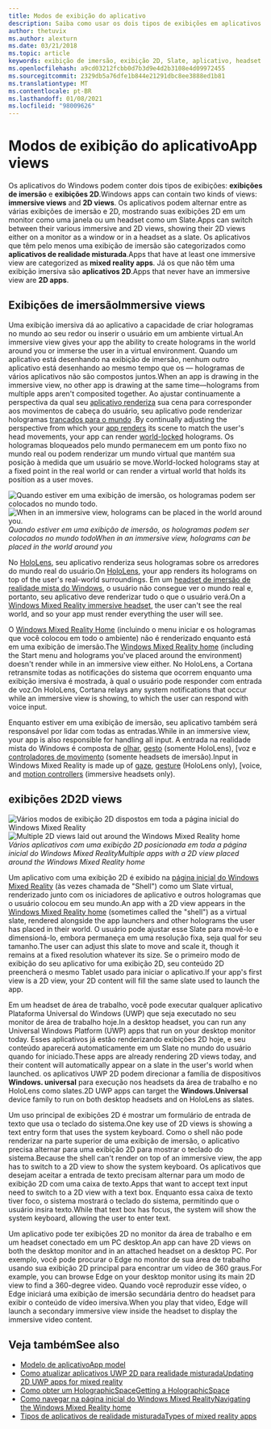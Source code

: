 ```yaml
---
title: Modos de exibição do aplicativo
description: Saiba como usar os dois tipos de exibições em aplicativos de realidade mista do Windows – exibições de imersão e exibições 2D.
author: thetuvix
ms.author: alexturn
ms.date: 03/21/2018
ms.topic: article
keywords: exibição de imersão, exibição 2D, Slate, aplicativo, headset de realidade misturada, headset de realidade mista do Windows, headset de realidade virtual, HoloLens, MRTK, kit de ferramentas de realidade misturada
ms.openlocfilehash: a9cd03212fcbb0d7b3d9e4d2b3108e4d09972455
ms.sourcegitcommit: 2329db5a76dfe1b844e21291dbc8ee3888ed1b81
ms.translationtype: MT
ms.contentlocale: pt-BR
ms.lasthandoff: 01/08/2021
ms.locfileid: "98009626"
---
```

# <a name="app-views"></a><span data-ttu-id="d6020-104">Modos de exibição do aplicativo</span><span class="sxs-lookup"><span data-stu-id="d6020-104">App views</span></span>

<span data-ttu-id="d6020-105">Os aplicativos do Windows podem conter dois tipos de exibições: **exibições de imersão** e **exibições 2D**.</span><span class="sxs-lookup"><span data-stu-id="d6020-105">Windows apps can contain two kinds of views: **immersive views** and **2D views**.</span></span> <span data-ttu-id="d6020-106">Os aplicativos podem alternar entre as várias exibições de imersão e 2D, mostrando suas exibições 2D em um monitor como uma janela ou um headset como um Slate.</span><span class="sxs-lookup"><span data-stu-id="d6020-106">Apps can switch between their various immersive and 2D views, showing their 2D views either on a monitor as a window or in a headset as a slate.</span></span> <span data-ttu-id="d6020-107">Os aplicativos que têm pelo menos uma exibição de imersão são categorizados como **aplicativos de realidade misturada**.</span><span class="sxs-lookup"><span data-stu-id="d6020-107">Apps that have at least one immersive view are categorized as **mixed reality apps**.</span></span> <span data-ttu-id="d6020-108">Já os que não têm uma exibição imersiva são **aplicativos 2D**.</span><span class="sxs-lookup"><span data-stu-id="d6020-108">Apps that never have an immersive view are **2D apps**.</span></span>

## <a name="immersive-views"></a><span data-ttu-id="d6020-109">Exibições de imersão</span><span class="sxs-lookup"><span data-stu-id="d6020-109">Immersive views</span></span>

<span data-ttu-id="d6020-110">Uma exibição imersiva dá ao aplicativo a capacidade de criar hologramas no mundo ao seu redor ou inserir o usuário em um ambiente virtual.</span><span class="sxs-lookup"><span data-stu-id="d6020-110">An immersive view gives your app the ability to create holograms in the world around you or immerse the user in a virtual environment.</span></span> <span data-ttu-id="d6020-111">Quando um aplicativo está desenhando na exibição de imersão, nenhum outro aplicativo está desenhando ao mesmo tempo que os &mdash; hologramas de vários aplicativos não são compostos juntos.</span><span class="sxs-lookup"><span data-stu-id="d6020-111">When an app is drawing in the immersive view, no other app is drawing at the same time&mdash;holograms from multiple apps aren't composited together.</span></span> <span data-ttu-id="d6020-112">Ao ajustar continuamente a perspectiva da qual seu [aplicativo renderiza](../develop/platform-capabilities-and-apis/rendering.md) sua cena para corresponder aos movimentos de cabeça do usuário, seu aplicativo pode renderizar hologramas [trancados para o mundo](coordinate-systems.md) .</span><span class="sxs-lookup"><span data-stu-id="d6020-112">By continually adjusting the perspective from which your [app renders](../develop/platform-capabilities-and-apis/rendering.md) its scene to match the user's head movements, your app can render [world-locked](coordinate-systems.md) holograms.</span></span> <span data-ttu-id="d6020-113">Os hologramas bloqueados pelo mundo permanecem em um ponto fixo no mundo real ou podem renderizar um mundo virtual que mantém sua posição à medida que um usuário se move.</span><span class="sxs-lookup"><span data-stu-id="d6020-113">World-locked holograms stay at a fixed point in the real world or can render a virtual world that holds its position as a user moves.</span></span>

<span data-ttu-id="d6020-114">![Quando estiver em uma exibição de imersão, os hologramas podem ser colocados no mundo todo.](images/designoverview-940px.jpg)</span><span class="sxs-lookup"><span data-stu-id="d6020-114">![When in an immersive view, holograms can be placed in the world around you.](images/designoverview-940px.jpg)</span></span><br>
<span data-ttu-id="d6020-115">*Quando estiver em uma exibição de imersão, os hologramas podem ser colocados no mundo todo*</span><span class="sxs-lookup"><span data-stu-id="d6020-115">*When in an immersive view, holograms can be placed in the world around you*</span></span>

<span data-ttu-id="d6020-116">No [HoloLens](https://docs.microsoft.com/hololens/hololens1-hardware), seu aplicativo renderiza seus hologramas sobre os arredores do mundo real do usuário.</span><span class="sxs-lookup"><span data-stu-id="d6020-116">On [HoloLens](https://docs.microsoft.com/hololens/hololens1-hardware), your app renders its holograms on top of the user's real-world surroundings.</span></span> <span data-ttu-id="d6020-117">Em um [headset de imersão de realidade mista do Windows](../discover/immersive-headset-hardware-details.md), o usuário não consegue ver o mundo real e, portanto, seu aplicativo deve renderizar tudo o que o usuário verá.</span><span class="sxs-lookup"><span data-stu-id="d6020-117">On a [Windows Mixed Reality immersive headset](../discover/immersive-headset-hardware-details.md), the user can't see the real world, and so your app must render everything the user will see.</span></span>

<span data-ttu-id="d6020-118">O [Windows Mixed Reality Home](../discover/navigating-the-windows-mixed-reality-home.md) (incluindo o menu iniciar e os hologramas que você colocou em todo o ambiente) não é renderizado enquanto está em uma exibição de imersão.</span><span class="sxs-lookup"><span data-stu-id="d6020-118">The [Windows Mixed Reality home](../discover/navigating-the-windows-mixed-reality-home.md) (including the Start menu and holograms you've placed around the environment) doesn't render while in an immersive view either.</span></span> <span data-ttu-id="d6020-119">No HoloLens, a Cortana retransmite todas as notificações do sistema que ocorrem enquanto uma exibição imersiva é mostrada, à qual o usuário pode responder com entrada de voz.</span><span class="sxs-lookup"><span data-stu-id="d6020-119">On HoloLens, Cortana relays any system notifications that occur while an immersive view is showing, to which the user can respond with voice input.</span></span>

<span data-ttu-id="d6020-120">Enquanto estiver em uma exibição de imersão, seu aplicativo também será responsável por lidar com todas as entradas.</span><span class="sxs-lookup"><span data-stu-id="d6020-120">While in an immersive view, your app is also responsible for handling all input.</span></span> <span data-ttu-id="d6020-121">A entrada na realidade mista do Windows é composta de [olhar](gaze-and-commit.md), [gesto](gaze-and-commit.md#composite-gestures) (somente HoloLens), [voz e [controladores de movimento](motion-controllers.md) (somente headsets de imersão).</span><span class="sxs-lookup"><span data-stu-id="d6020-121">Input in Windows Mixed Reality is made up of [gaze](gaze-and-commit.md), [gesture](gaze-and-commit.md#composite-gestures) (HoloLens only), [voice, and [motion controllers](motion-controllers.md) (immersive headsets only).</span></span>

## <a name="2d-views"></a><span data-ttu-id="d6020-122">exibições 2D</span><span class="sxs-lookup"><span data-stu-id="d6020-122">2D views</span></span>

<span data-ttu-id="d6020-123">![Vários modos de exibição 2D dispostos em toda a página inicial do Windows Mixed Reality](images/teleportation-940px.png)</span><span class="sxs-lookup"><span data-stu-id="d6020-123">![Multiple 2D views laid out around the Windows Mixed Reality home](images/teleportation-940px.png)</span></span><br>
<span data-ttu-id="d6020-124">*Vários aplicativos com uma exibição 2D posicionada em toda a página inicial do Windows Mixed Reality*</span><span class="sxs-lookup"><span data-stu-id="d6020-124">*Multiple apps with a 2D view placed around the Windows Mixed Reality home*</span></span>

<span data-ttu-id="d6020-125">Um aplicativo com uma exibição 2D é exibido na [página inicial do Windows Mixed Reality](../discover/navigating-the-windows-mixed-reality-home.md) (às vezes chamada de "Shell") como um Slate virtual, renderizado junto com os iniciadores de aplicativo e outros hologramas que o usuário colocou em seu mundo.</span><span class="sxs-lookup"><span data-stu-id="d6020-125">An app with a 2D view appears in the [Windows Mixed Reality home](../discover/navigating-the-windows-mixed-reality-home.md) (sometimes called the "shell") as a virtual slate, rendered alongside the app launchers and other holograms the user has placed in their world.</span></span> <span data-ttu-id="d6020-126">O usuário pode ajustar esse Slate para movê-lo e dimensioná-lo, embora permaneça em uma resolução fixa, seja qual for seu tamanho.</span><span class="sxs-lookup"><span data-stu-id="d6020-126">The user can adjust this slate to move and scale it, though it remains at a fixed resolution whatever its size.</span></span> <span data-ttu-id="d6020-127">Se o primeiro modo de exibição do seu aplicativo for uma exibição 2D, seu conteúdo 2D preencherá o mesmo Tablet usado para iniciar o aplicativo.</span><span class="sxs-lookup"><span data-stu-id="d6020-127">If your app's first view is a 2D view, your 2D content will fill the same slate used to launch the app.</span></span>

<span data-ttu-id="d6020-128">Em um headset de área de trabalho, você pode executar qualquer aplicativo Plataforma Universal do Windows (UWP) que seja executado no seu monitor de área de trabalho hoje.</span><span class="sxs-lookup"><span data-stu-id="d6020-128">In a desktop headset, you can run any Universal Windows Platform (UWP) apps that run on your desktop monitor today.</span></span> <span data-ttu-id="d6020-129">Esses aplicativos já estão renderizando exibições 2D hoje, e seu conteúdo aparecerá automaticamente em um Slate no mundo do usuário quando for iniciado.</span><span class="sxs-lookup"><span data-stu-id="d6020-129">These apps are already rendering 2D views today, and their content will automatically appear on a slate in the user's world when launched.</span></span> <span data-ttu-id="d6020-130">os aplicativos UWP 2D podem direcionar a família de dispositivos **Windows. universal** para execução nos headsets da área de trabalho e no HoloLens como slates.</span><span class="sxs-lookup"><span data-stu-id="d6020-130">2D UWP apps can target the **Windows.Universal** device family to run on both desktop headsets and on HoloLens as slates.</span></span>

<span data-ttu-id="d6020-131">Um uso principal de exibições 2D é mostrar um formulário de entrada de texto que usa o teclado do sistema.</span><span class="sxs-lookup"><span data-stu-id="d6020-131">One key use of 2D views is showing a text entry form that uses the system keyboard.</span></span> <span data-ttu-id="d6020-132">Como o shell não pode renderizar na parte superior de uma exibição de imersão, o aplicativo precisa alternar para uma exibição 2D para mostrar o teclado do sistema.</span><span class="sxs-lookup"><span data-stu-id="d6020-132">Because the shell can't render on top of an immersive view, the app has to switch to a 2D view to show the system keyboard.</span></span> <span data-ttu-id="d6020-133">Os aplicativos que desejam aceitar a entrada de texto precisam alternar para um modo de exibição 2D com uma caixa de texto.</span><span class="sxs-lookup"><span data-stu-id="d6020-133">Apps that want to accept text input need to switch to a 2D view with a text box.</span></span> <span data-ttu-id="d6020-134">Enquanto essa caixa de texto tiver foco, o sistema mostrará o teclado do sistema, permitindo que o usuário insira texto.</span><span class="sxs-lookup"><span data-stu-id="d6020-134">While that text box has focus, the system will show the system keyboard, allowing the user to enter text.</span></span>

<span data-ttu-id="d6020-135">Um aplicativo pode ter exibições 2D no monitor da área de trabalho e em um headset conectado em um PC desktop.</span><span class="sxs-lookup"><span data-stu-id="d6020-135">An app can have 2D views on both the desktop monitor and in an attached headset on a desktop PC.</span></span> <span data-ttu-id="d6020-136">Por exemplo, você pode procurar o Edge no monitor de sua área de trabalho usando sua exibição 2D principal para encontrar um vídeo de 360 graus.</span><span class="sxs-lookup"><span data-stu-id="d6020-136">For example, you can browse Edge on your desktop monitor using its main 2D view to find a 360-degree video.</span></span> <span data-ttu-id="d6020-137">Quando você reproduzir esse vídeo, o Edge iniciará uma exibição de imersão secundária dentro do headset para exibir o conteúdo de vídeo imersiva.</span><span class="sxs-lookup"><span data-stu-id="d6020-137">When you play that video, Edge will launch a secondary immersive view inside the headset to display the immersive video content.</span></span>

## <a name="see-also"></a><span data-ttu-id="d6020-138">Veja também</span><span class="sxs-lookup"><span data-stu-id="d6020-138">See also</span></span>

* [<span data-ttu-id="d6020-139">Modelo de aplicativo</span><span class="sxs-lookup"><span data-stu-id="d6020-139">App model</span></span>](app-model.md)
* [<span data-ttu-id="d6020-140">Como atualizar aplicativos UWP 2D para realidade misturada</span><span class="sxs-lookup"><span data-stu-id="d6020-140">Updating 2D UWP apps for mixed reality</span></span>](../develop/porting-apps/building-2d-apps.md)
* [<span data-ttu-id="d6020-141">Como obter um HolographicSpace</span><span class="sxs-lookup"><span data-stu-id="d6020-141">Getting a HolographicSpace</span></span>](../develop/native/getting-a-holographicspace.md)
* [<span data-ttu-id="d6020-142">Como navegar na página inicial do Windows Mixed Reality</span><span class="sxs-lookup"><span data-stu-id="d6020-142">Navigating the Windows Mixed Reality home</span></span>](../discover/navigating-the-windows-mixed-reality-home.md)
* [<span data-ttu-id="d6020-143">Tipos de aplicativos de realidade misturada</span><span class="sxs-lookup"><span data-stu-id="d6020-143">Types of mixed reality apps</span></span>](types-of-mixed-reality-apps.md)
